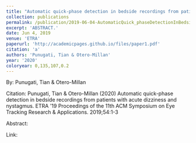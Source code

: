 ```yaml
---
title: "Automatic quick-phase detection in bedside recordings from patients with acute dizziness and nystagmus"
collection: publications
permalink: /publication/2019-06-04-AutomaticQuick_phaseDetectionInBedsideRecordingsFromPatientsWit
excerpt: 'ABSTRACT.'
date: Jun 4, 2019
venue: 'ETRA'
paperurl: 'http://academicpages.github.io/files/paper1.pdf'
citation: 'a'
authors: 'Punugati, Tian & Otero-Millan'
year: '2020'
coloryear: 0,135,107,0.2
---
```


By: Punugati, Tian & Otero-Millan

Citation: Punugati, Tian & Otero-Millan (2020) Automatic quick-phase detection in bedside recordings from patients with acute dizziness and nystagmus. ETRA '19 Proceedings of the 11th ACM Symposium on Eye Tracking Research & Applications. 2019;54:1-3

Abstract: 

Link: 
